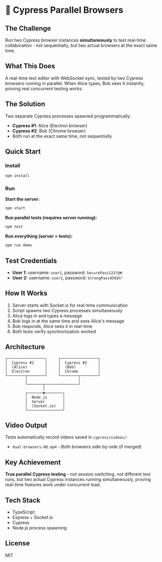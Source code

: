 # 🚀 Cypress Parallel Browsers

## The Challenge
Run two Cypress browser instances **simultaneously** to test real-time collaboration - not sequentially, but two actual browsers at the exact same time.

## What This Does
A real-time text editor with WebSocket sync, tested by two Cypress browsers running in parallel. When Alice types, Bob sees it instantly, proving real concurrent testing works.

## The Solution
Two separate Cypress processes spawned programmatically:
- **Cypress #1**: Alice (Electron browser)
- **Cypress #2**: Bob (Chrome browser)
- Both run at the exact same time, not sequentially

## Quick Start

### Install
```bash
npm install
```

### Run

**Start the server:**
```bash
npm start
```

**Run parallel tests (requires server running):**
```bash
npm test
```

**Run everything (server + tests):**
```bash
npm run demo
```

## Test Credentials
- **User 1:** username: `user1`, password: `SecurePass123!@#`
- **User 2:** username: `user2`, password: `StrongPass456$%^`

## How It Works
1. Server starts with Socket.io for real-time communication
2. Script spawns two Cypress processes simultaneously
3. Alice logs in and types a message
4. Bob logs in at the same time and sees Alice's message
5. Bob responds, Alice sees it in real-time
6. Both tests verify synchronization worked

## Architecture
```
┌─────────────────┐     ┌─────────────────┐
│  Cypress #1     │     │  Cypress #2     │
│  (Alice)        │     │  (Bob)          │
│  Electron       │     │  Chrome         │
└────────┬────────┘     └────────┬────────┘
         │                       │
         └───────┬───────────────┘
                 │
         ┌───────▼────────┐
         │  Node.js       │
         │  Server        │
         │  (Socket.io)   │
         └────────────────┘
```

## Video Output
Tests automatically record videos saved in `cypress/videos/`:
- `dual-browsers-HD.mp4` - Both browsers side-by-side (if merged)

## Key Achievement
**True parallel Cypress testing** - not session switching, not different test runs, but two actual Cypress instances running simultaneously, proving real-time features work under concurrent load.

## Tech Stack
- TypeScript
- Express + Socket.io
- Cypress
- Node.js process spawning

## License
MIT
